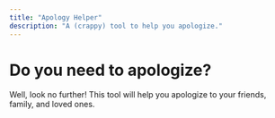 ```yaml
---
title: "Apology Helper"
description: "A (crappy) tool to help you apologize."
---
```


# Do you need to apologize?

Well, look no further! This tool will help you apologize to your friends, family, and loved ones.

<script src="/js/a.js"></script>
